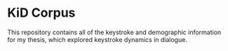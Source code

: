 # KiD Corpus
This repository contains all of the keystroke and demographic information for my thesis, which explored keystroke dynamics in dialogue.
